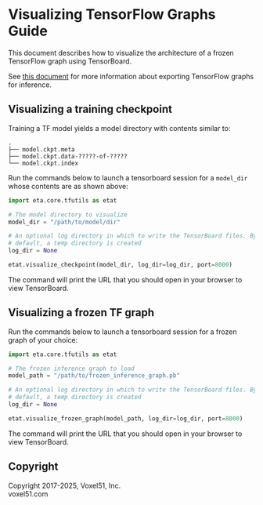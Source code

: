 # Visualizing TensorFlow Graphs Guide

This document describes how to visualize the architecture of a frozen
TensorFlow graph using TensorBoard.

See [this document](export_tf_graphs_guide.md) for more information about
exporting TensorFlow graphs for inference.


## Visualizing a training checkpoint

Training a TF model yields a model directory with contents similar to:

```
.
├── model.ckpt.meta
├── model.ckpt.data-?????-of-?????
└── model.ckpt.index
```

Run the commands below to launch a tensorboard session for a `model_dir` whose
contents are as shown above:

```py
import eta.core.tfutils as etat

# The model directory to visualize
model_dir = "/path/to/model/dir"

# An optional log directory in which to write the TensorBoard files. By
# default, a temp directory is created
log_dir = None

etat.visualize_checkpoint(model_dir, log_dir=log_dir, port=8000)
```

The command will print the URL that you should open in your browser to view
TensorBoard.


## Visualizing a frozen TF graph

Run the commands below to launch a tensorboard session for a frozen graph of
your choice:

```py
import eta.core.tfutils as etat

# The frozen inference graph to load
model_path = "/path/to/frozen_inference_graph.pb"

# An optional log directory in which to write the TensorBoard files. By
# default, a temp directory is created
log_dir = None

etat.visualize_frozen_graph(model_path, log_dir=log_dir, port=8000)
```

The command will print the URL that you should open in your browser to view
TensorBoard.


## Copyright

Copyright 2017-2025, Voxel51, Inc.<br>
voxel51.com
